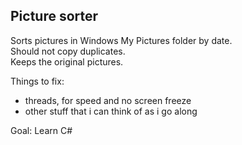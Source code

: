 Picture sorter  
------------------------  
  
Sorts pictures in Windows My Pictures folder by date.  
Should not copy duplicates.  
Keeps the original pictures.  
  
  
Things to fix:  
- threads, for speed and no screen freeze  
- other stuff that i can think of as i go along  
  
  
Goal: Learn C#
